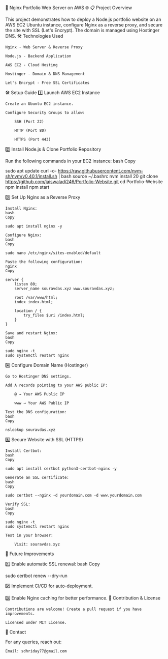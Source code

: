 🚀 Nginx Portfolio Web Server on AWS 🌐
📋 Project Overview

This project demonstrates how to deploy a Node.js portfolio website on an AWS EC2 Ubuntu instance, configure Nginx as a reverse proxy, and secure the site with SSL (Let's Encrypt). The domain is managed using Hostinger DNS.
🛠️ Technologies Used

    Nginx - Web Server & Reverse Proxy

    Node.js - Backend Application

    AWS EC2 - Cloud Hosting

    Hostinger - Domain & DNS Management

    Let's Encrypt - Free SSL Certificates

🛠️ Setup Guide
1️⃣ Launch AWS EC2 Instance

    Create an Ubuntu EC2 instance.

    Configure Security Groups to allow:

        SSH (Port 22)

        HTTP (Port 80)

        HTTPS (Port 443)

2️⃣ Install Node.js & Clone Portfolio Repository

Run the following commands in your EC2 instance:
bash
Copy

sudo apt update
curl -o- https://raw.githubusercontent.com/nvm-sh/nvm/v0.40.1/install.sh | bash
source ~/.bashrc
nvm install 20
git clone https://github.com/jaiswaladi246/Portfolio-Website.git
cd Portfolio-Website
npm install
npm start

3️⃣ Set Up Nginx as a Reverse Proxy

    Install Nginx:
    bash
    Copy

    sudo apt install nginx -y

    Configure Nginx:
    bash
    Copy

    sudo nano /etc/nginx/sites-enabled/default

    Paste the following configuration:
    nginx
    Copy

    server {
        listen 80;
        server_name souravdas.xyz www.souravdas.xyz;

        root /var/www/html;
        index index.html;

        location / {
            try_files $uri /index.html;
        }
    }

    Save and restart Nginx:
    bash
    Copy

    sudo nginx -t
    sudo systemctl restart nginx

4️⃣ Configure Domain Name (Hostinger)

    Go to Hostinger DNS settings.

    Add A records pointing to your AWS public IP:

        @ → Your AWS Public IP

        www → Your AWS Public IP

    Test the DNS configuration:
    bash
    Copy

    nslookup souravdas.xyz

5️⃣ Secure Website with SSL (HTTPS)

    Install Certbot:
    bash
    Copy

    sudo apt install certbot python3-certbot-nginx -y

    Generate an SSL certificate:
    bash
    Copy

    sudo certbot --nginx -d yourdomain.com -d www.yourdomain.com

    Verify SSL:
    bash
    Copy

    sudo nginx -t
    sudo systemctl restart nginx

    Test in your browser:

        Visit: souravdas.xyz

🚀 Future Improvements

1️⃣ Enable automatic SSL renewal:
bash
Copy

sudo certbot renew --dry-run

2️⃣ Implement CI/CD for auto-deployment.

3️⃣ Enable Nginx caching for better performance.
🤝 Contribution & License

    Contributions are welcome! Create a pull request if you have improvements.

    Licensed under MIT License.
📧 Contact

For any queries, reach out:

    Email: sdhriday77@gmail.com